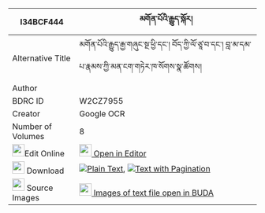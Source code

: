 |I34BCF444|མགོན་པོའི་རྒྱུད་སྐོར། 
| --- | --- 
|Alternative Title |མགོན་པོའི་རྒྱུད་རྒྱ་གཞུང་སྔ་ཕྱི་དང་། བོད་ཀྱི་ལོ་ཙཱ་བ་དང་། བླ་མ་དམ་པ་རྣམས་ཀྱི་མན་ངག་གཏེར་ཁ་སོགས་སྣ་ཚོགས།
|Author | 
|BDRC ID | W2CZ7955
|Creator | Google OCR
|Number of Volumes| 8
|<img width="25" src="https://img.icons8.com/color/25/000000/edit-property.png">Edit Online| [<img width="25" src="https://avatars.githubusercontent.com/u/45091458?s=200&v=4"> Open in Editor](http://editor.openpecha.org/I34BCF444)
|<img width="25" src="https://img.icons8.com/fluent/48/000000/download-2.png"/>  Download | [![](https://img.icons8.com/color/20/000000/txt.png)Plain Text](https://github.com/Openpecha/I34BCF444/releases/download/v1/gonpo_i_gyu_kor_plain_I34BCF444.zip), [![](https://img.icons8.com/color/20/000000/txt.png)Text with Pagination](https://github.com/Openpecha/I34BCF444/releases/download/v1/gonpo_i_gyu_kor_pages_I34BCF444.zip)
|<img width="25" src="https://img.icons8.com/plasticine/100/000000/pictures-folder.png"/>  Source Images | [<img width="25" src="https://library.bdrc.io/icons/BUDA-small.svg"> Images of text file open in BUDA](https://library.bdrc.io/show/bdr:W2CZ7955)